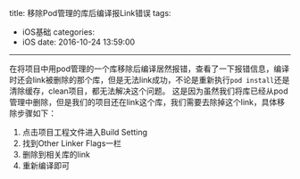 title: 移除Pod管理的库后编译报Link错误
tags:
  - iOS基础
categories:
  - iOS
date: 2016-10-24 13:59:00
---

在将项目中用pod管理的一个库移除后编译居然报错，查看了一下报错信息，编译时还会link被删除的那个库，但是无法link成功，不论是重新执行`pod install`还是清除缓存，clean项目，都无法解决这个问题。
这是因为虽然我们将库已经从pod管理中删除，但是我们的项目还在link这个库，我们需要去除掉这个link，具体移除步骤如下：

1. 点击项目工程文件进入Build Setting
2. 找到Other Linker Flags一栏
3. 删除到相关库的link
4. 重新编译即可

